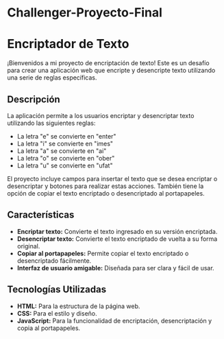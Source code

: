 # Challenger-Proyecto-Final
# Encriptador de Texto

¡Bienvenidos a mi proyecto de encriptación de texto! Este es un desafío para crear una aplicación web que encripte y desencripte texto utilizando una serie de reglas específicas. 

## Descripción

La aplicación permite a los usuarios encriptar y desencriptar texto utilizando las siguientes reglas:
- La letra "e" se convierte en "enter"
- La letra "i" se convierte en "imes"
- La letra "a" se convierte en "ai"
- La letra "o" se convierte en "ober"
- La letra "u" se convierte en "ufat"

El proyecto incluye campos para insertar el texto que se desea encriptar o desencriptar y botones para realizar estas acciones. También tiene la opción de copiar el texto encriptado o desencriptado al portapapeles.

## Características

- **Encriptar texto:** Convierte el texto ingresado en su versión encriptada.
- **Desencriptar texto:** Convierte el texto encriptado de vuelta a su forma original.
- **Copiar al portapapeles:** Permite copiar el texto encriptado o desencriptado fácilmente.
- **Interfaz de usuario amigable:** Diseñada para ser clara y fácil de usar.

## Tecnologías Utilizadas

- **HTML:** Para la estructura de la página web.
- **CSS:** Para el estilo y diseño.
- **JavaScript:** Para la funcionalidad de encriptación, desencriptación y copia al portapapeles.
